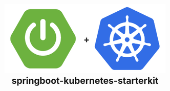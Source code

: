 <h1 align="center">
  <br>
  <a><img src="images/springbootpluskubernetes.png" width="550" a>
  <br>
  springboot-kubernetes-starterkit
  <br>
</h1>
